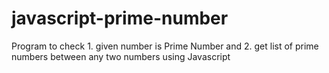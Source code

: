 # javascript-prime-number
Program to check 1. given number is Prime Number and 2. get list of prime numbers between any two numbers using Javascript
